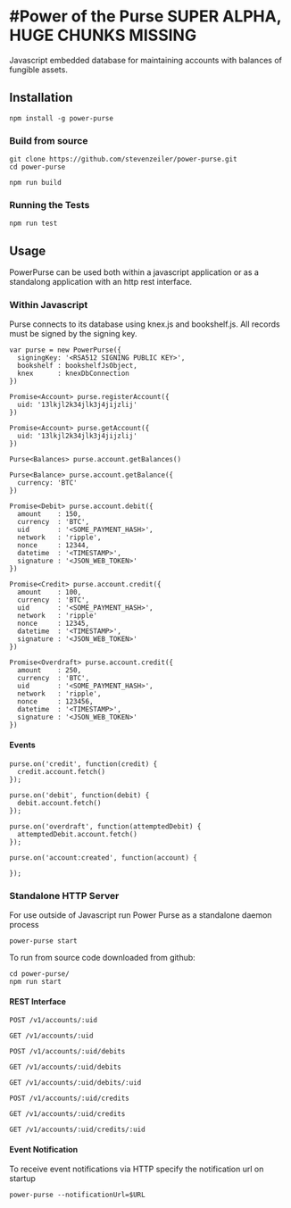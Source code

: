 #Power of the Purse
SUPER ALPHA, HUGE CHUNKS MISSING
================================

Javascript embedded database for maintaining
accounts with balances of fungible assets.

## Installation

    npm install -g power-purse

### Build from source

    git clone https://github.com/stevenzeiler/power-purse.git
    cd power-purse

    npm run build

### Running the Tests

    npm run test

## Usage

PowerPurse can be used both within a javascript
application or as a standalong application with
an http rest interface.

### Within Javascript

Purse connects to its database using knex.js and
bookshelf.js. All records must be signed by the
signing key.

    var purse = new PowerPurse({
      signingKey: '<RSA512 SIGNING PUBLIC KEY>',
      bookshelf : bookshelfJsObject,
      knex      : knexDbConnection
    })

    Promise<Account> purse.registerAccount({
      uid: '13lkjl2k34jlk3j4jijzlij'
    })

    Promise<Account> purse.getAccount({
      uid: '13lkjl2k34jlk3j4jijzlij'
    })
    
    Purse<Balances> purse.account.getBalances()

    Purse<Balance> purse.account.getBalance({
      currency: 'BTC'
    })

    Promise<Debit> purse.account.debit({
      amount    : 150,
      currency  : 'BTC',
      uid       : '<SOME_PAYMENT_HASH>',
      network   : 'ripple',
      nonce     : 12344,
      datetime  : '<TIMESTAMP>',
      signature : '<JSON_WEB_TOKEN>'
    })

    Promise<Credit> purse.account.credit({
      amount    : 100,
      currency  : 'BTC',
      uid       : '<SOME_PAYMENT_HASH>',
      network   : 'ripple'
      nonce     : 12345,
      datetime  : '<TIMESTAMP>',
      signature : '<JSON_WEB_TOKEN>'
    })

    Promise<Overdraft> purse.account.credit({
      amount    : 250,
      currency  : 'BTC',
      uid       : '<SOME_PAYMENT_HASH>',
      network   : 'ripple',
      nonce     : 123456,
      datetime  : '<TIMESTAMP>',
      signature : '<JSON_WEB_TOKEN>'
    })

#### Events

    purse.on('credit', function(credit) {
      credit.account.fetch()
    });

    purse.on('debit', function(debit) {
      debit.account.fetch()
    });

    purse.on('overdraft', function(attemptedDebit) {
      attemptedDebit.account.fetch()
    });

    purse.on('account:created', function(account) {

    });

### Standalone HTTP Server

For use outside of Javascript run Power Purse as
a standalone daemon process

    power-purse start

To run from source code downloaded from github:

    cd power-purse/
    npm run start

#### REST Interface

    POST /v1/accounts/:uid

    GET /v1/accounts/:uid

    POST /v1/accounts/:uid/debits

    GET /v1/accounts/:uid/debits

    GET /v1/accounts/:uid/debits/:uid

    POST /v1/accounts/:uid/credits

    GET /v1/accounts/:uid/credits

    GET /v1/accounts/:uid/credits/:uid

#### Event Notification

To receive event notifications via HTTP specify the
notification url on startup

    power-purse --notificationUrl=$URL


